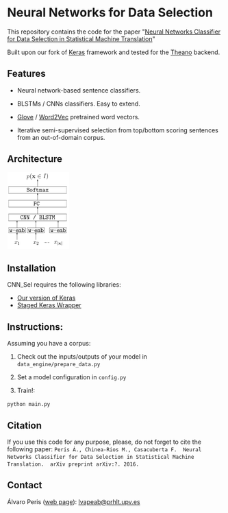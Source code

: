 # Neural Networks for Data Selection 
 
This repository contains the code for the paper "[Neural Networks Classifier for Data Selection in Statistical Machine Translation](*url*)"
 
Built upon our fork of [Keras](https://github.com/MarcBS/keras) framework and tested for the [Theano](http://deeplearning.net/software/theano)
backend.

## Features

* Neural network-based sentence classifiers.

* BLSTMs / CNNs classifiers. Easy to extend. 

* [Glove](https://github.com/lvapeab/sentence-selectioNN/blob/master/utils/preprocess_glove_vectors.py) / [Word2Vec](https://github.com/lvapeab/sentence-selectioNN/blob/master/utils/preprocess_word2vec_vectors.py) pretrained word vectors.  


* Iterative semi-supervised selection from top/bottom scoring sentences from an out-of-domain corpus. 


## Architecture

![NN_Classifier](./docs/sentence_classifier.png)


## Installation

CNN_Sel requires the following libraries:

 - [Our version of Keras](https://github.com/MarcBS/keras) 
 - [Staged Keras Wrapper](https://github.com/MarcBS/staged_keras_wrapper) 

## Instructions:

Assuming you have a corpus:

1) Check out the inputs/outputs of your model in `data_engine/prepare_data.py`

2) Set a model configuration in  `config.py`

3) Train!:

  ``
 python main.py
 ``


## Citation

If you use this code for any purpose, please, do not forget to cite the following paper:
``
Peris Á., Chinea-Rios M., Casacuberta F. 
Neural Networks Classifier for Data Selection in Statistical Machine Translation. 
arXiv preprint arXiv:?. 2016.
``


## Contact

Álvaro Peris ([web page](http://lvapeab.github.io/)): lvapeab@prhlt.upv.es
